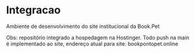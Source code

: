 # Integracao


Ambiente de desenvolvimento do site institucional da Book.Pet

Obs: repositório integrado a hospedagem na Hostinger. Todo push na main é implementado ao site, endereço atual para site: bookpontopet.online
